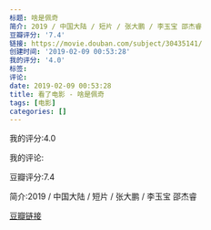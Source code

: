 ```yaml
---
标题: 啥是佩奇
简介: 2019 / 中国大陆 / 短片 / 张大鹏 / 李玉宝 邵杰睿
豆瓣评分: '7.4'
链接: https://movie.douban.com/subject/30435141/
创建时间: '2019-02-09 00:53:28'
我的评分: '4.0'
标签:
评论:
date: 2019-02-09 00:53:28
title: 看了电影 - 啥是佩奇
tags: [电影]
categories: []
---
```


我的评分:4.0

我的评论:

豆瓣评分:7.4

简介:2019 / 中国大陆 / 短片 / 张大鹏 / 李玉宝 邵杰睿

[豆瓣链接](https://movie.douban.com/subject/30435141/)

